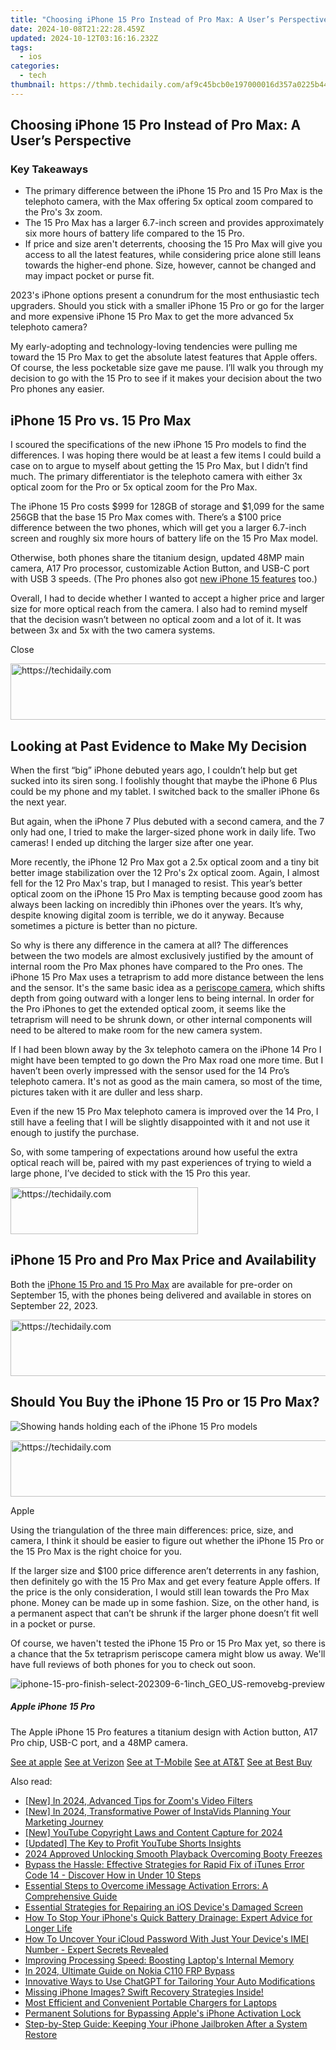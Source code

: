 ```yaml
---
title: "Choosing iPhone 15 Pro Instead of Pro Max: A User’s Perspective"
date: 2024-10-08T21:22:28.459Z
updated: 2024-10-12T03:16:16.232Z
tags:
  - ios
categories:
  - tech
thumbnail: https://thmb.techidaily.com/af9c45bcb0e197000016d357a0225b4459ab82775eecec8c840974260c0eb2b8.jpg
---
```


## Choosing iPhone 15 Pro Instead of Pro Max: A User’s Perspective

### Key Takeaways

* The primary difference between the iPhone 15 Pro and 15 Pro Max is the telephoto camera, with the Max offering 5x optical zoom compared to the Pro's 3x zoom.
* The 15 Pro Max has a larger 6.7-inch screen and provides approximately six more hours of battery life compared to the 15 Pro.
* If price and size aren't deterrents, choosing the 15 Pro Max will give you access to all the latest features, while considering price alone still leans towards the higher-end phone. Size, however, cannot be changed and may impact pocket or purse fit.

 2023's iPhone options present a conundrum for the most enthusiastic tech upgraders. Should you stick with a smaller iPhone 15 Pro or go for the larger and more expensive iPhone 15 Pro Max to get the more advanced 5x telephoto camera?

 My early-adopting and technology-loving tendencies were pulling me toward the 15 Pro Max to get the absolute latest features that Apple offers. Of course, the less pocketable size gave me pause. I’ll walk you through my decision to go with the 15 Pro to see if it makes your decision about the two Pro phones any easier.

##  iPhone 15 Pro vs. 15 Pro Max

 I scoured the specifications of the new iPhone 15 Pro models to find the differences. I was hoping there would be at least a few items I could build a case on to argue to myself about getting the 15 Pro Max, but I didn’t find much. The primary differentiator is the telephoto camera with either 3x optical zoom for the Pro or 5x optical zoom for the Pro Max.

 The iPhone 15 Pro costs $999 for 128GB of storage and $1,099 for the same 256GB that the base 15 Pro Max comes with. There’s a $100 price difference between the two phones, which will get you a larger 6.7-inch screen and roughly six more hours of battery life on the 15 Pro Max model.

 Otherwise, both phones share the titanium design, updated 48MP main camera, A17 Pro processor, customizable Action Button, and USB-C port with USB 3 speeds. (The Pro phones also got [new iPhone 15 features](https://unlock-android.techidaily.com/how-to-reset-your-infinix-hot-40-pro-lock-screen-password-by-drfone-android/) too.)

 Overall, I had to decide whether I wanted to accept a higher price and larger size for more optical reach from the camera. I also had to remind myself that the decision wasn’t between no optical zoom and a lot of it. It was between 3x and 5x with the two camera systems.

Close 

<!-- affiliate ads begin -->
<a href="https://appsumo.8odi.net/c/5597632/2123748/7443" target="_top" id="2123748">
  <img src="//a.impactradius-go.com/display-ad/7443-2123748" border="0" alt="https://techidaily.com" width="600" height="90"/>
</a>
<img height="0" width="0" src="https://appsumo.8odi.net/i/5597632/2123748/7443" style="position:absolute;visibility:hidden;" border="0" />
<!-- affiliate ads end -->

##  Looking at Past Evidence to Make My Decision

 When the first “big” iPhone debuted years ago, I couldn’t help but get sucked into its siren song. I foolishly thought that maybe the iPhone 6 Plus could be my phone and my tablet. I switched back to the smaller iPhone 6s the next year.

 But again, when the iPhone 7 Plus debuted with a second camera, and the 7 only had one, I tried to make the larger-sized phone work in daily life. Two cameras! I ended up ditching the larger size after one year.

 More recently, the iPhone 12 Pro Max got a 2.5x optical zoom and a tiny bit better image stabilization over the 12 Pro's 2x optical zoom. Again, I almost fell for the 12 Pro Max's trap, but I managed to resist. This year’s better optical zoom on the iPhone 15 Pro Max is tempting because good zoom has always been lacking on incredibly thin iPhones over the years. It’s why, despite knowing digital zoom is terrible, we do it anyway. Because sometimes a picture is better than no picture.

 So why is there any difference in the camera at all? The differences between the two models are almost exclusively justified by the amount of internal room the Pro Max phones have compared to the Pro ones. The iPhone 15 Pro Max uses a tetraprism to add more distance between the lens and the sensor. It's the same basic idea as a [periscope camera](https://tech-haven.techidaily.com/overcoming-graphics-delays-optimizing-your-gaming-experience-on-a-second-monitor-via-windows-11/), which shifts depth from going outward with a longer lens to being internal. In order for the Pro iPhones to get the extended optical zoom, it seems like the tetraprism will need to be shrunk down, or other internal components will need to be altered to make room for the new camera system.

 If I had been blown away by the 3x telephoto camera on the iPhone 14 Pro I might have been tempted to go down the Pro Max road one more time. But I haven’t been overly impressed with the sensor used for the 14 Pro’s telephoto camera. It's not as good as the main camera, so most of the time, pictures taken with it are duller and less sharp.

 Even if the new 15 Pro Max telephoto camera is improved over the 14 Pro, I still have a feeling that I will be slightly disappointed with it and not use it enough to justify the purchase.

 So, with some tampering of expectations around how useful the extra optical reach will be, paired with my past experiences of trying to wield a large phone, I’ve decided to stick with the 15 Pro this year.

<!-- affiliate ads begin -->
<a href="https://25home.pxf.io/c/5597632/2148643/16836" target="_top" id="2148643">
  <img src="//a.impactradius-go.com/display-ad/16836-2148643" border="0" alt="https://techidaily.com" width="300" height="75"/>
</a>
<img height="0" width="0" src="https://25home.pxf.io/i/5597632/2148643/16836" style="position:absolute;visibility:hidden;" border="0" />
<!-- affiliate ads end -->

##  iPhone 15 Pro and Pro Max Price and Availability

 Both the [iPhone 15 Pro and 15 Pro Max](https://www.apple.com/shop/buy-iphone/iphone-15-pro) are available for pre-order on September 15, with the phones being delivered and available in stores on September 22, 2023.

<!-- affiliate ads begin -->
<a href="https://aligracehair.sjv.io/c/5597632/1896560/19272" target="_top" id="1896560">
  <img src="//a.impactradius-go.com/display-ad/19272-1896560" border="0" alt="https://techidaily.com" width="728" height="90"/>
</a>
<img height="0" width="0" src="https://aligracehair.sjv.io/i/5597632/1896560/19272" style="position:absolute;visibility:hidden;" border="0" />
<!-- affiliate ads end -->

##  Should You Buy the iPhone 15 Pro or 15 Pro Max?

![Showing hands holding each of the iPhone 15 Pro models](https://static1.howtogeekimages.com/wordpress/wp-content/uploads/2023/09/iphone-15-pro-model-unselect-gallery-1-202309.jpeg) 

<!-- affiliate ads begin -->
<a href="https://appsumo.8odi.net/c/5597632/2137411/7443" target="_top" id="2137411">
  <img src="//a.impactradius-go.com/display-ad/7443-2137411" border="0" alt="https://techidaily.com" width="600" height="90"/>
</a>
<img height="0" width="0" src="https://appsumo.8odi.net/i/5597632/2137411/7443" style="position:absolute;visibility:hidden;" border="0" />
<!-- affiliate ads end -->

Apple

 Using the triangulation of the three main differences: price, size, and camera, I think it should be easier to figure out whether the iPhone 15 Pro or the 15 Pro Max is the right choice for you.

 If the larger size and $100 price difference aren’t deterrents in any fashion, then definitely go with the 15 Pro Max and get every feature Apple offers. If the price is the only consideration, I would still lean towards the Pro Max phone. Money can be made up in some fashion. Size, on the other hand, is a permanent aspect that can’t be shrunk if the larger phone doesn’t fit well in a pocket or purse.

 Of course, we haven't tested the iPhone 15 Pro or 15 Pro Max yet, so there is a chance that the 5x tetraprism periscope camera might blow us away. We'll have full reviews of both phones for you to check out soon.

![iphone-15-pro-finish-select-202309-6-1inch_GEO_US-removebg-preview](https://static1.howtogeekimages.com/wordpress/wp-content/uploads/2023/09/iphone-15-pro-finish-select-202309-6-1inch_geo_us-removebg-preview.png) 

#####  Apple iPhone 15 Pro

The Apple iPhone 15 Pro features a titanium design with Action button, A17 Pro chip, USB-C port, and a 48MP camera.

[See at apple](https://www.apple.com/shop/buy-iphone/iphone-15-pro) [See at Verizon](https://www.anrdoezrs.net/links/3607085/type/dlg/sid/UUhtgUeUpU2000317/https://www.verizon.com/smartphones/apple-iphone-15-pro/) [See at T-Mobile](https://www.t-mobile.com/devices/new-apple-iphone-15-pro-release) [See at AT&T](https://www.anrdoezrs.net/links/3607085/type/dlg/sid/UUhtgUeUpU2000317/https://www.att.com/buy/phones/apple-iphone-15-pro.html) [See at Best Buy](https://shop-links.co/link/?exclusive=1&publisher_slug=itechdaily19598&url=https%3A%2F%2Fwww.bestbuy.com%2Fsite%2Fapple-iphone-15-pro-128gb-blue-titanium-at-t%2F6525407.p%3FskuId%3D6525407)

<ins class="adsbygoogle"
     style="display:block"
     data-ad-format="autorelaxed"
     data-ad-client="ca-pub-7571918770474297"
     data-ad-slot="1223367746"></ins>

<ins class="adsbygoogle"
     style="display:block"
     data-ad-client="ca-pub-7571918770474297"
     data-ad-slot="8358498916"
     data-ad-format="auto"
     data-full-width-responsive="true"></ins>

<span class="atpl-alsoreadstyle">Also read:</span>
<div><ul>
<li><a href="https://screen-recording.techidaily.com/new-in-2024-advanced-tips-for-zooms-video-filters/"><u>[New] In 2024, Advanced Tips for Zoom's Video Filters</u></a></li>
<li><a href="https://instagram-videos.techidaily.com/new-in-2024-transformative-power-of-instavids-planning-your-marketing-journey/"><u>[New] In 2024, Transformative Power of InstaVids Planning Your Marketing Journey</u></a></li>
<li><a href="https://youtube-web.techidaily.com/outube-copyright-laws-and-content-capture-for-2024/"><u>[New] YouTube Copyright Laws and Content Capture for 2024</u></a></li>
<li><a href="https://facebook-record-videos.techidaily.com/updated-the-key-to-profit-youtube-shorts-insights/"><u>[Updated] The Key to Profit YouTube Shorts Insights</u></a></li>
<li><a href="https://fox-links.techidaily.com/2024-approved-unlocking-smooth-playback-overcoming-booty-freezes/"><u>2024 Approved Unlocking Smooth Playback Overcoming Booty Freezes</u></a></li>
<li><a href="https://os-tips.techidaily.com/bypass-the-hassle-effective-strategies-for-rapid-fix-of-itunes-error-code-14-discover-how-in-under-10-steps/"><u>Bypass the Hassle: Effective Strategies for Rapid Fix of iTunes Error Code 14 - Discover How in Under 10 Steps</u></a></li>
<li><a href="https://os-tips.techidaily.com/essential-steps-to-overcome-imessage-activation-errors-a-comprehensive-guide/"><u>Essential Steps to Overcome iMessage Activation Errors: A Comprehensive Guide</u></a></li>
<li><a href="https://os-tips.techidaily.com/essential-strategies-for-repairing-an-ios-devices-damaged-screen/"><u>Essential Strategies for Repairing an iOS Device's Damaged Screen</u></a></li>
<li><a href="https://os-tips.techidaily.com/how-to-stop-your-iphones-quick-battery-drainage-expert-advice-for-longer-life/"><u>How To Stop Your iPhone's Quick Battery Drainage: Expert Advice for Longer Life</u></a></li>
<li><a href="https://os-tips.techidaily.com/1723620252123-how-to-uncover-your-icloud-password-with-just-your-devices-imei-number-expert-secrets-revealed/"><u>How To Uncover Your iCloud Password With Just Your Device's IMEI Number - Expert Secrets Revealed</u></a></li>
<li><a href="https://buynow-marvelous.techidaily.com/improving-processing-speed-boosting-laptops-internal-memory/"><u>Improving Processing Speed: Boosting Laptop's Internal Memory</u></a></li>
<li><a href="https://android-frp.techidaily.com/in-2024-ultimate-guide-on-nokia-c110-frp-bypass-by-drfone-android/"><u>In 2024, Ultimate Guide on Nokia C110 FRP Bypass</u></a></li>
<li><a href="https://tech-revival.techidaily.com/innovative-ways-to-use-chatgpt-for-tailoring-your-auto-modifications/"><u>Innovative Ways to Use ChatGPT for Tailoring Your Auto Modifications</u></a></li>
<li><a href="https://os-tips.techidaily.com/1723620257493-missing-iphone-images-swift-recovery-strategies-inside/"><u>Missing iPhone Images? Swift Recovery Strategies Inside!</u></a></li>
<li><a href="https://buynow-reviews.techidaily.com/most-efficient-and-convenient-portable-chargers-for-laptops/"><u>Most Efficient and Convenient Portable Chargers for Laptops</u></a></li>
<li><a href="https://os-tips.techidaily.com/permanent-solutions-for-bypassing-apples-iphone-activation-lock/"><u>Permanent Solutions for Bypassing Apple's iPhone Activation Lock</u></a></li>
<li><a href="https://os-tips.techidaily.com/step-by-step-guide-keeping-your-iphone-jailbroken-after-a-system-restore/"><u>Step-by-Step Guide: Keeping Your iPhone Jailbroken After a System Restore</u></a></li>
</ul></div>

